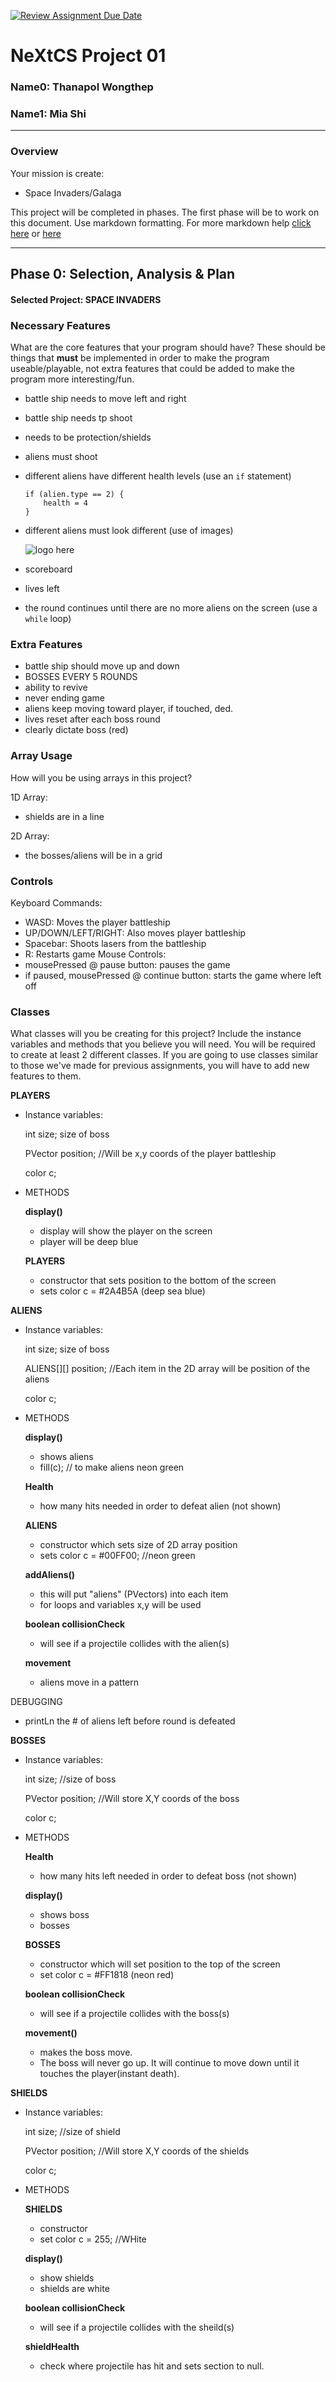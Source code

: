 [![Review Assignment Due Date](https://classroom.github.com/assets/deadline-readme-button-22041afd0340ce965d47ae6ef1cefeee28c7c493a6346c4f15d667ab976d596c.svg)](https://classroom.github.com/a/2bl0h1Mb)
# NeXtCS Project 01
### Name0: Thanapol Wongthep
### Name1: Mia Shi
---

### Overview
Your mission is create:
- Space Invaders/Galaga

This project will be completed in phases. The first phase will be to work on this document. Use markdown formatting. For more markdown help [click here](https://github.com/adam-p/markdown-here/wiki/Markdown-Cheatsheet) or [here](https://docs.github.com/en/get-started/writing-on-github/getting-started-with-writing-and-formatting-on-github/basic-writing-and-formatting-syntax)


---

## Phase 0: Selection, Analysis & Plan

#### Selected Project: SPACE INVADERS

### Necessary Features
What are the core features that your program should have? These should be things that __must__ be implemented in order to make the program useable/playable, not extra features that could be added to make the program more interesting/fun.

- battle ship needs to move left and right
- battle ship needs tp shoot
- needs to be protection/shields
- aliens must shoot
- different aliens have different health levels (use an `if` statement)
  ```
  if (alien.type == 2) {
      health = 4
  }

  ```
- different aliens must look different (use of images)

  
   ![logo here](https://www.pngall.com/wp-content/uploads/13/Space-Invaders-Alien-PNG-Image.png)
- scoreboard
- lives left
- the round continues until there are no more aliens on the screen (use a `while` loop)
  
### Extra Features

- battle ship should move up and down
- BOSSES EVERY 5 ROUNDS
- ability to revive
- never ending game
- aliens keep moving toward player, if touched, ded.
- lives reset after each boss round
- clearly dictate boss (red)

### Array Usage
How will you be using arrays in this project?

1D Array:
- shields are in a line

2D Array:
- the bosses/aliens will be in a grid


### Controls
Keyboard Commands:
- WASD: Moves the player battleship
- UP/DOWN/LEFT/RIGHT: Also moves player battleship
- Spacebar: Shoots lasers from the battleship
- R: Restarts game
Mouse Controls:
- mousePressed @ pause button: pauses the game
- if paused, mousePressed @ continue button: starts the game where left off


### Classes
What classes will you be creating for this project? Include the instance variables and methods that you believe you will need. You will be required to create at least 2 different classes. If you are going to use classes similar to those we've made for previous assignments, you will have to add new features to them.

**PLAYERS**
- Instance variables:
  
  int size; size of boss
  
  PVector position; //Will be x,y coords of the player battleship
  
  color c;
  
- METHODS
  
  **display()**
  - display will show the player on the screen
  - player will be deep blue
    
  **PLAYERS**
  - constructor that sets position to the bottom of the screen
  - sets color c = #2A4B5A (deep sea blue)
  


**ALIENS**

- Instance variables:
  
  int size; size of boss
  
  ALIENS[][] position; //Each item in the 2D array will be position of the aliens
  
  color c;
  
- METHODS
  
  **display()**
  - shows aliens
  - fill(c); // to make aliens neon green
 
  **Health**
  - how many hits needed in order to defeat alien (not shown)
   
  **ALIENS**
  - constructor which sets size of 2D array position
  - sets color c = #00FF00; //neon green

  **addAliens()**
  - this will put "aliens" (PVectors) into each item
  - for loops and variables x,y will be used
    
  **boolean collisionCheck**
    - will see if a projectile collides with the alien(s)
      
  **movement**
   - aliens move in a pattern

 DEBUGGING
 - printLn the # of aliens left before round is defeated

 
**BOSSES**

- Instance variables:
  
  int size; //size of boss
  
  PVector position; //Will store X,Y coords of the boss
  
  color c;
  
- METHODS
  
  **Health**
  - how many hits left needed in order to defeat boss (not shown)
  
  **display()**
  - shows boss
  - bosses 
   
  **BOSSES**
  - constructor which will set position to the top of the screen
  - set color c = #FF1818 (neon red)
    
  **boolean collisionCheck**
  - will see if a projectile collides with the boss(s)

  **movement()**
  - makes the boss move.
  - The boss will never go up. It will continue to move down until it touches the player(instant death).


**SHIELDS**
- Instance variables:
  
  int size; //size of shield
  
  PVector position; //Will store X,Y coords of the shields
  
  color c;
  
- METHODS

    **SHIELDS**
    - constructor
    - set color c = 255; //WHite

    **display()**
    - show shields
    - shields are white
  
    **boolean collisionCheck**
    - will see if a projectile collides with the sheild(s)
 
   **shieldHealth**
  - check where projectile has hit and sets section to null.
 
    
